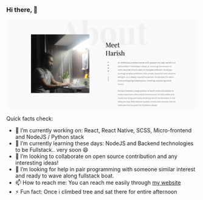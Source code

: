 ### Hi there, 👋

![Site preview](https://raw.githubusercontent.com/HarishBoke/HarishBoke/master/content/harish.website.png)

Quick facts check: 
- 🔭 I’m currently working on: React, React Native, SCSS, Micro-frontend and NodeJS / Python stack 
- 🌱 I’m currently learning these days: NodeJS and Backend technologies to be Fullstack.. very soon 😄
- 👯 I’m looking to collaborate on open source contribution and any interesting ideas!
- 🤔 I’m looking for help in pair programming with someone similar interest and ready to wave  along fullstack boat.
- 📫 How to reach me: You can reach me easily through <a href="https://harish.website">my website</a>
- ⚡ Fun fact: Once i climbed tree and sat there for entire afternoon

